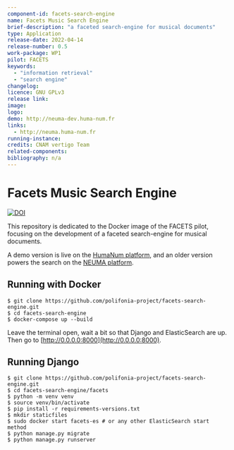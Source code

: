 ```yaml
---
component-id: facets-search-engine
name: Facets Music Search Engine
brief-description: "a faceted search-engine for musical documents"
type: Application
release-date: 2022-04-14
release-number: 0.5
work-package: WP1
pilot: FACETS
keywords:
  - "information retrieval"
  - "search engine"
changelog:
licence: GNU GPLv3
release link: 
image:
logo:
demo: http://neuma-dev.huma-num.fr
links: 
  - http://neuma.huma-num.fr
running-instance:
credits: CNAM vertigo Team
related-components:
bibliography: n/a
---
```


# Facets Music Search Engine

[![DOI](https://zenodo.org/badge/426643864.svg)](https://zenodo.org/badge/latestdoi/426643864)

This repository is dedicated to the Docker image of the FACETS pilot, focusing on the development of a faceted search-engine for musical documents. 

A demo version is live on the [HumaNum platform](http://neuma-dev.huma-num.fr), and an older version powers the search on the [NEUMA platform](http://neuma.huma-num.fr).

## Running with Docker

````
$ git clone https://github.com/polifonia-project/facets-search-engine.git
$ cd facets-search-engine
$ docker-compose up --build
````
Leave the terminal open, wait a bit so that Django and ElasticSearch are up.
Then go to [http://0.0.0.0:8000](http://0.0.0.0:8000).

## Running Django

````
$ git clone https://github.com/polifonia-project/facets-search-engine.git
$ cd facets-search-engine/facets
$ python -m venv venv
$ source venv/bin/activate
$ pip install -r requirements-versions.txt
$ mkdir staticfiles
$ sudo docker start facets-es # or any other ElasticSearch start method
$ python manage.py migrate
$ python manage.py runserver
````
